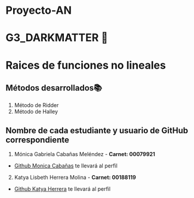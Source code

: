 # Proyecto-AN
# G3_DARKMATTER 🌠
# Raices de funciones no lineales 
## Métodos desarrollados📚
1.  Método de Ridder 
2.  Método de Halley
## Nombre de cada estudiante y usuario de GitHub correspondiente
1. Mónica Gabriela Cabañas Meléndez - **Carnet: 00079921**  
- [Github Monica Cabañas](https://github.com/MonicaCabanas23) te llevará al perfil
2. Katya Lisbeth Herrera Molina - **Carnet: 00188119**
- [Github Katya Herrera](https://github.com/katyaH31) te llevará al perfil
